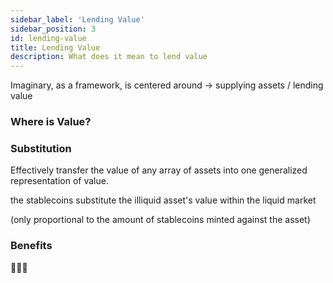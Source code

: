 ```yaml
---
sidebar_label: 'Lending Value'
sidebar_position: 3
id: lending-value
title: Lending Value
description: What does it mean to lend value
---
```


Imaginary, as a framework, is centered around ->  supplying assets / lending value



### Where is Value?

### Substitution

Effectively transfer the value of any array of assets into one generalized representation of value. 

the stablecoins substitute the illiquid asset's value within the liquid market 

(only proportional to the amount of stablecoins minted against the asset)

### Benefits

🚧🚧🚧
